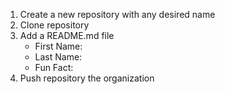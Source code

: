 1. Create a new repository with any desired name
2. Clone repository
3. Add a README.md file
    -   First Name:
    -   Last Name:
    -   Fun Fact:
4. Push repository the organization